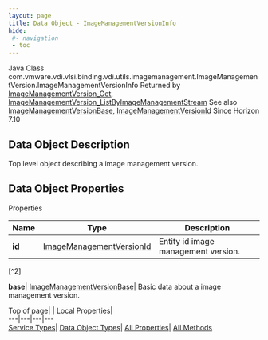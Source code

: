 ```yaml
---
layout: page
title: Data Object - ImageManagementVersionInfo
hide:
 #- navigation
 - toc
---
```






Java Class
    com.vmware.vdi.vlsi.binding.vdi.utils.imagemanagement.ImageManagementVersion.ImageManagementVersionInfo
Returned by
     [ImageManagementVersion_Get](vdi.utils.imagemanagement.ImageManagementVersion.md#get), [ImageManagementVersion_ListByImageManagementStream](vdi.utils.imagemanagement.ImageManagementVersion.md#listByImageManagementStream)
See also
     [ImageManagementVersionBase](vdi.utils.imagemanagement.ImageManagementVersion.ImageManagementVersionBase.md), [ImageManagementVersionId](vdi.entity.ImageManagementVersionId.md)
Since 
    Horizon 7.10

## Data Object Description 

Top level object describing a image management version. 

## Data Object Properties

Properties

Name |  Type |  Description   
---|---|---  
**id**| [ImageManagementVersionId](vdi.entity.ImageManagementVersionId.md)|  Entity id image management version.   


[^2]

  
**base**| [ImageManagementVersionBase](vdi.utils.imagemanagement.ImageManagementVersion.ImageManagementVersionBase.md)|  Basic data about a image management version.   
  
  
  
Top of page| | Local Properties|   
---|---|---|---  
[Service Types](index-mo_types.md)| [Data Object Types](index-do_types.md)| [All Properties](index-properties.md)| [All Methods](index-methods.md)  
  
  

